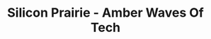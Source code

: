 ---
layout: interior
title: Silicon Prairie - Amber Waves Of Tech
speaker: Austin Crane
permalink: austin_crane
image: img/20160607/alex_pemberton.jpg
event: 20160916
video: 
favorite: My roots grow deep here
about: Austin, a software developer, tech entrepreneur, and a junior Computer Science student at Wichita State University has a passion to enhance the software industry in Wichita. During his time at Wichita State Austin created software that improved the student experience as well as mentored his peers in software development. Austin believes he can increase interest and support throughout the community to make Wichita the next Silicon Valley gold rush. You can find Austin at WSU’s Ennovar as a Senior Software Developer.
twitter: austinmcrane
facebook: 
instagram: 
linkedin: 
google: 
website: 
email: austin.crane@ennovar.wichita.edu
telephone: 
---